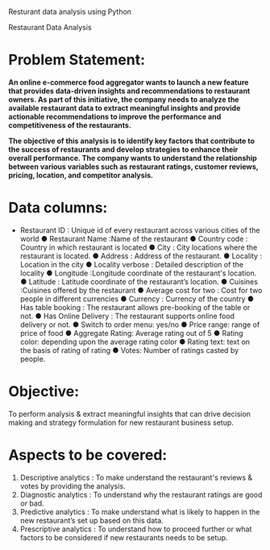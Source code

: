 Resturant data analysis using Python

Restaurant Data Analysis

# Problem Statement:
**An online e-commerce food aggregator wants to launch a new feature that provides data-driven insights and recommendations to restaurant owners. As part of this initiative, the company needs to analyze the available restaurant data to extract meaningful insights and provide actionable recommendations to improve the performance and competitiveness of the restaurants.** 

**The objective of this analysis is to identify key factors that contribute to the success of restaurants and develop strategies to enhance their overall performance. The company wants to understand the relationship between various variables such as restaurant ratings, customer reviews, pricing, location, and competitor analysis.**  

# Data columns:
* Restaurant ID : Unique id of every restaurant across various cities of the world
● Restaurant Name :Name of the restaurant
● Country code : Country in which restaurant is located
● City : City locations where the restaurant is located.
● Address : Address of the restaurant.
● Locality : Location in the city
● Locality verbose : Detailed description of the locality
● Longitude :Longitude coordinate of the restaurant's location.
● Latitude : Latitude coordinate of the restaurant’s location.
● Cuisines :Cuisines offered by the restaurant
● Average cost for two : Cost for two people in different currencies
● Currency : Currency of the country
● Has table booking : The restaurant allows pre-booking of the table or not.
● Has Online Delivery : The restaurant supports online food delivery or not.
● Switch to order menu: yes/no
● Price range: range of price of food
● Aggregate Rating: Average rating out of 5
● Rating color: depending upon the average rating color
● Rating text: text on the basis of rating of rating
● Votes: Number of ratings casted by people.

# Objective:
To perform analysis & extract meaningful insights that can drive decision making and strategy
formulation for new restaurant business setup.

# Aspects to be covered:
1. Descriptive analytics : To make understand the restaurant's reviews & votes by providing the analysis.
2. Diagnostic analytics : To understand why the restaurant ratings are good or bad.
3. Predictive analytics : To make understand what is likely to happen in the new restaurant’s set up based on
this data.
4. Prescriptive analytics : To understand how to proceed further or what factors to be considered if new
restaurants needs to be setup.
